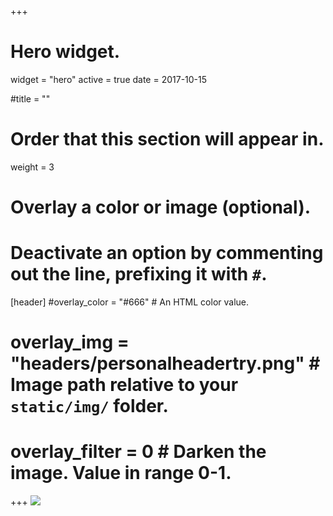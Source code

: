 +++
# Hero widget.
widget = "hero"
active = true
date = 2017-10-15

#title = ""

# Order that this section will appear in.
weight = 3

# Overlay a color or image (optional).
# Deactivate an option by commenting out the line, prefixing it with `#`.

[header]
#overlay_color = "#666"  # An HTML color value.
#  overlay_img = "headers/personalheadertry.png"  # Image path relative to your `static/img/` folder.
#  overlay_filter = 0  # Darken the image. Value in range 0-1.





+++
![](img/headers/personalheader_3.png)

